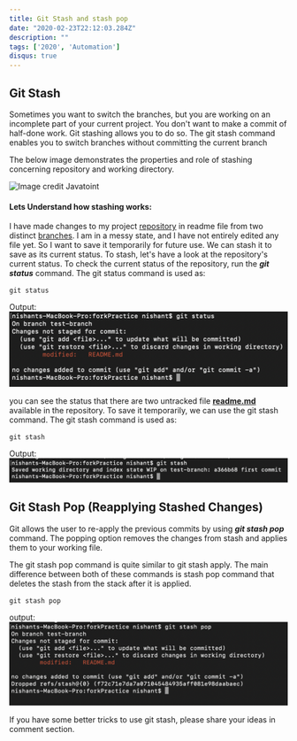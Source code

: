 ```yaml
---
title: Git Stash and stash pop
date: "2020-02-23T22:12:03.284Z"
description: ""
tags: ['2020', 'Automation']
disqus: true
---
```


## Git Stash
Sometimes you want to switch the branches, but you are working on an incomplete part of your current project. You don't want to make a commit of half-done work. Git stashing allows you to do so. The git stash command enables you to switch branches without committing the current branch

The below image demonstrates the properties and role of stashing concerning repository and working directory.

![Image credit Javatoint](https://static.javatpoint.com/tutorial/git/images/git-stash.png)

#### Lets Understand how stashing works:
I have made changes to my project [repository](https://github.com/nishant-ranjan28/forkPractice) in readme file from two distinct [branches](https://nishantranjan.in/create%20first%20PR/#create-a-branch). I am in a messy state, and I have not entirely edited any file yet. So I want to save it temporarily for future use. We can stash it to save as its current status. To stash, let's have a look at the repository's current status. To check the current status of the repository, run the ***git status*** command. The git status command is used as:

    git status
Output:\
![for a repo](./status.png)

you can see the status that there are two untracked file **[readme.md](https://github.com/nishant-ranjan28/forkPractice/blob/master/README.md)** available in the repository. To save it temporarily, we can use the git stash command. The git stash command is used as:

    git stash
Output:\
![for a repo](./stash.png)

## Git Stash Pop (Reapplying Stashed Changes)

Git allows the user to re-apply the previous commits by using ***git stash pop*** command. The popping option removes the changes from stash and applies them to your working file.

The git stash pop command is quite similar to git stash apply. The main difference between both of these commands is stash pop command that deletes the stash from the stack after it is applied.

    git stash pop
output:\
![for a repo](./stashpop.png)

If you have some better tricks to use git stash, please share your ideas in comment section.